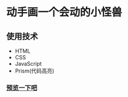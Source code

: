 # 动手画一个会动的小怪兽

## 使用技术

- HTML
- CSS
- JavaScript
- Prism(代码高亮)

### [预览一下吧](http://www.blackhu.site/Monster/index.html)
